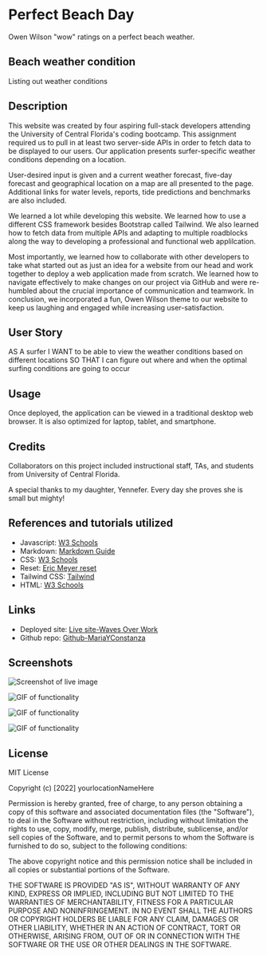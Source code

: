# Perfect Beach Day
Owen Wilson "wow" ratings on a perfect beach weather.
<!-- Don't forget to add a blank line between each string to form a linebreak -->

## Beach weather condition

Listing out weather conditions

## Description

This website was created by four aspiring full-stack developers attending the University of Central Florida's coding bootcamp. This assignment required us to pull in at least two server-side APIs in order to fetch data to be displayed to our users. Our application presents surfer-specific weather conditions depending on a location. 

User-desired input is given and a current weather forecast, five-day forecast and geographical location on a map are all presented to the page. Additional links for water levels, reports, tide predictions and benchmarks are also included. 

We learned a lot while developing this website. We learned how to use a different CSS framework besides Bootstrap called Tailwind. We also learned how to fetch data from multiple APIs and adapting to multiple roadblocks along the way to developing a professional and functional web applilcation. 

Most importantly, we learned how to collaborate with other developers to take what started out as just an idea for a website from our head and work together to deploy a web application made from scratch. We learned how to navigate effectively to make changes on our project via GitHub and were re-humbled about the crucial importance of communication and teamwork. In conclusion, we incorporated a fun, Owen Wilson theme to our website to keep us laughing and engaged while increasing user-satisfaction. 

## User Story

AS A surfer
I WANT to be able to view the weather conditions based on different locations
SO THAT I can figure out where and when the optimal surfing conditions are going to occur

## Usage

Once deployed, the application can be viewed in a traditional desktop web browser. It is also optimized for laptop, tablet, and smartphone.

## Credits

Collaborators on this project included instructional staff, TAs, and students from University of Central Florida.

A special thanks to my daughter, Yennefer. Every day she proves she is small but mighty!

## References and tutorials utilized
<!-- Remove any pre-filled resources not used in building of project -->
<!-- Add to list using the following format: -->
<!-- * Source Subject: [Source] (https://www.sourceLink.com/) -->
* Javascript: [W3 Schools](https://www.w3schools.com/js/js_intro.asp/)
* Markdown: [Markdown Guide](https://www.markdownguide.org/basic-syntax/)
* CSS: [W3 Schools](https://www.w3schools.com/cssref/)
* Reset: [Eric Meyer reset](https://meyerweb.com/eric/tools/css/reset/)
* Tailwind CSS: [Tailwind](https://tailwindcss.com/)
* HTML: [W3 Schools](https://www.w3schools.com/html/)

## Links
<!-- Add links using the following format: -->
<!-- * Link subject: [Link title](https://www.link.com/) -->
* Deployed site: [Live site-Waves Over Work](https://mariayconstanza.github.io/beach-day/)
* Github repo: [Github-MariaYConstanza](https://github.com/MariaYConstanza/beach-day)

## Screenshots
<!-- Add screenshots using the following format: -->
<!-- ![Screenshot alt description](directPathOfScreenshots) -->
![Screenshot of live image](directPathHere)

![GIF of functionality](directPathHere)

![GIF of functionality](directPathHere)

![GIF of functionality](directPathHere)

## License

MIT License

Copyright (c) [2022] yourlocationNameHere

Permission is hereby granted, free of charge, to any person obtaining a copy
of this software and associated documentation files (the "Software"), to deal
in the Software without restriction, including without limitation the rights
to use, copy, modify, merge, publish, distribute, sublicense, and/or sell
copies of the Software, and to permit persons to whom the Software is
furnished to do so, subject to the following conditions:

The above copyright notice and this permission notice shall be included in all
copies or substantial portions of the Software.

THE SOFTWARE IS PROVIDED "AS IS", WITHOUT WARRANTY OF ANY KIND, EXPRESS OR
IMPLIED, INCLUDING BUT NOT LIMITED TO THE WARRANTIES OF MERCHANTABILITY,
FITNESS FOR A PARTICULAR PURPOSE AND NONINFRINGEMENT. IN NO EVENT SHALL THE
AUTHORS OR COPYRIGHT HOLDERS BE LIABLE FOR ANY CLAIM, DAMAGES OR OTHER
LIABILITY, WHETHER IN AN ACTION OF CONTRACT, TORT OR OTHERWISE, ARISING FROM,
OUT OF OR IN CONNECTION WITH THE SOFTWARE OR THE USE OR OTHER DEALINGS IN THE
SOFTWARE.
